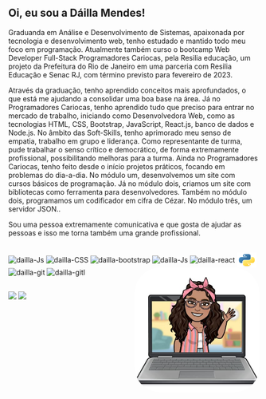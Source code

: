 ## Oi, eu sou a Dáilla Mendes!

Graduanda em Análise e Desenvolvimento de Sistemas, apaixonada por tecnologia e desenvolvimento web, tenho estudado e mantido todo meu foco em programação.
Atualmente também curso o bootcamp Web Developer Full-Stack Programadores Cariocas, pela Resilia educação, um projeto da Prefeitura do Rio de Janeiro em uma parceria com Resilia Educação e Senac RJ, com término previsto para fevereiro de 2023.

Através da graduação, tenho aprendido conceitos mais aprofundados, o que está me ajudando a  consolidar uma boa base na área. Já no Programadores Cariocas, tenho aprendido tudo que preciso para entrar no mercado de trabalho, iniciando como Desenvolvedora Web, como as tecnologias HTML, CSS, Bootstrap, JavaScript, React.js, banco de dados e Node.js. No âmbito das Soft-Skills, tenho aprimorado meu senso de empatia, trabalho em grupo e liderança. Como representante de turma, pude trabalhar  o senso crítico e democrático, de forma extremamente profissional, possibilitando melhoras para a turma. Ainda no Programadores Cariocas, tenho feito desde o início projetos práticos, focando em problemas do dia-a-dia. No módulo um, desenvolvemos um site com cursos básicos de programação. Já no módulo dois, criamos um site com bibliotecas como ferramenta para desenvolvedores. Também no módulo dois, programamos um codificador em cifra de Cézar. No módulo três, um servidor JSON..

Sou uma pessoa extremamente comunicativa e que gosta de ajudar as pessoas e isso me torna também uma grande profissional.




<div style="display: inline_block"><br>
  <img align="center" alt="dailla-Js" height="30" width="40" src="https://cdn.jsdelivr.net/gh/devicons/devicon/icons/html5/html5-original-wordmark.svg">
  <img align="center" alt="dailla-CSS" height="30" width="40" src="https://cdn.jsdelivr.net/gh/devicons/devicon/icons/css3/css3-original-wordmark.svg">
  <img align="center" alt="dailla-bootstrap" height="30" width="40" src="https://cdn.jsdelivr.net/gh/devicons/devicon/icons/bootstrap/bootstrap-original-wordmark.svg">
   <img align="center" alt="dailla-Js" height="30" width="40" src="https://cdn.jsdelivr.net/gh/devicons/devicon/icons/javascript/javascript-original.svg">
    <img align="center" alt="dailla-react" height="30" width="40" src="https://cdn.jsdelivr.net/gh/devicons/devicon/icons/react/react-original.svg">
  <img align="center" alt="dailla-Python" height="30" width="40" src="https://raw.githubusercontent.com/devicons/devicon/master/icons/python/python-original.svg">
  <img align="center" alt="dailla-git" height="30" width="40" src="https://cdn.jsdelivr.net/gh/devicons/devicon/icons/git/git-original.svg">
  <img align="center" alt="dailla-gitl" height="30" width="40" src="https://cdn.jsdelivr.net/gh/devicons/devicon/icons/gitlab/gitlab-original.svg">
  <img align="right" alt="dailla-pic" height="250" style="border-radius:50px;" src="./img/cdcacdb3-bcce-444f-b670-7bfc20c4a73b.jpg">
</div>
 
  ##
 
<div> 
 
  <a href="https://instagram.com/daillamendes" target="_blank"><img src="https://img.shields.io/badge/-Instagram-%23E4405F?style=for-the-badge&logo=instagram&logoColor=white" target="_blank"></a>
  <a href="https://www.linkedin.com/in/daillamendes" target="_blank"><img src="https://img.shields.io/badge/-LinkedIn-%230077B5?style=for-the-badge&logo=linkedin&logoColor=white" target="_blank"></a> 
  
</div>
